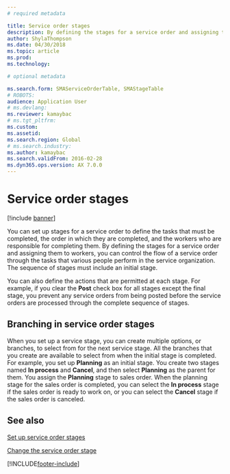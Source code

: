 ```yaml
---
# required metadata

title: Service order stages  
description: By defining the stages for a service order and assigning them to workers, you control the flow of a service order through the tasks that various people perform in the service organization.
author: ShylaThompson
ms.date: 04/30/2018
ms.topic: article
ms.prod: 
ms.technology: 

# optional metadata

ms.search.form: SMAServiceOrderTable, SMAStageTable
# ROBOTS: 
audience: Application User
# ms.devlang: 
ms.reviewer: kamaybac
# ms.tgt_pltfrm: 
ms.custom: 
ms.assetid: 
ms.search.region: Global
# ms.search.industry: 
ms.author: kamaybac
ms.search.validFrom: 2016-02-28
ms.dyn365.ops.version: AX 7.0.0
---
```


# Service order stages   

[!include [banner](../includes/banner.md)]


You can set up stages for a service order to define the tasks that must be completed, the order in which they are completed, and the workers who are responsible for completing them. By defining the stages for a service order and assigning them to workers, you can control the flow of a service order through the tasks that various people perform in the service organization. The sequence of stages must include an initial stage.

You can also define the actions that are permitted at each stage. For example, if you clear the **Post** check box for all stages except the final stage, you prevent any service orders from being posted before the service orders are processed through the complete sequence of stages.

## Branching in service order stages

When you set up a service stage, you can create multiple options, or branches, to select from for the next service stage. All the branches that you create are available to select from when the initial stage is completed. For example, you set up **Planning** as an initial stage. You create two stages named **In process** and **Cancel**, and then select **Planning** as the parent for them. You assign the **Planning** stage to sales order. When the planning stage for the sales order is completed, you can select the **In process** stage if the sales order is ready to work on, or you can select the **Cancel** stage if the sales order is canceled.

## See also

[Set up service order stages](set-up-service-order-stages.md)

[Change the service order stage](change-service-order-stage.md)

  




[!INCLUDE[footer-include](../../includes/footer-banner.md)]